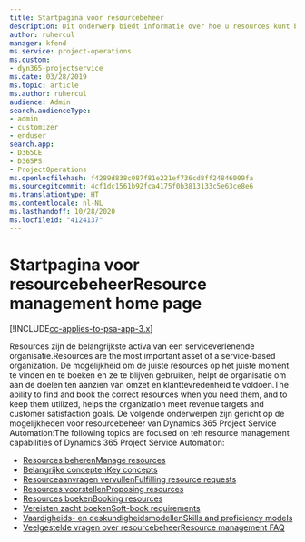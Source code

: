 ```yaml
---
title: Startpagina voor resourcebeheer
description: Dit onderwerp biedt informatie over hoe u resources kunt beheren.
author: ruhercul
manager: kfend
ms.service: project-operations
ms.custom:
- dyn365-projectservice
ms.date: 03/28/2019
ms.topic: article
ms.author: ruhercul
audience: Admin
search.audienceType:
- admin
- customizer
- enduser
search.app:
- D365CE
- D365PS
- ProjectOperations
ms.openlocfilehash: f4289d838c087f81e221ef736cd8ff24846009fa
ms.sourcegitcommit: 4cf1dc1561b92fca4175f0b3813133c5e63ce8e6
ms.translationtype: HT
ms.contentlocale: nl-NL
ms.lasthandoff: 10/28/2020
ms.locfileid: "4124137"
---
```

# <a name="resource-management-home-page"></a><span data-ttu-id="af320-103">Startpagina voor resourcebeheer</span><span class="sxs-lookup"><span data-stu-id="af320-103">Resource management home page</span></span>

[!INCLUDE[cc-applies-to-psa-app-3.x](../includes/cc-applies-to-psa-app-3x.md)]

<span data-ttu-id="af320-104">Resources zijn de belangrijkste activa van een serviceverlenende organisatie.</span><span class="sxs-lookup"><span data-stu-id="af320-104">Resources are the most important asset of a service-based organization.</span></span> <span data-ttu-id="af320-105">De mogelijkheid om de juiste resources op het juiste moment te vinden en te boeken en ze te blijven gebruiken, helpt de organisatie om aan de doelen ten aanzien van omzet en klanttevredenheid te voldoen.</span><span class="sxs-lookup"><span data-stu-id="af320-105">The ability to find and book the correct resources when you need them, and to keep them utilized, helps the organization meet revenue targets and customer satisfaction goals.</span></span> <span data-ttu-id="af320-106">De volgende onderwerpen zijn gericht op de mogelijkheden voor resourcebeheer van Dynamics 365 Project Service Automation:</span><span class="sxs-lookup"><span data-stu-id="af320-106">The following topics are focused on teh resource management capabilities of Dynamics 365 Project Service Automation:</span></span>

- [<span data-ttu-id="af320-107">Resources beheren</span><span class="sxs-lookup"><span data-stu-id="af320-107">Manage resources</span></span>](manage-resources.md)
- [<span data-ttu-id="af320-108">Belangrijke concepten</span><span class="sxs-lookup"><span data-stu-id="af320-108">Key concepts</span></span>](reports-key-concepts.md)
- [<span data-ttu-id="af320-109">Resourceaanvragen vervullen</span><span class="sxs-lookup"><span data-stu-id="af320-109">Fulfilling resource requests</span></span>](resource-management-fulfill-requests.md)
- [<span data-ttu-id="af320-110">Resources voorstellen</span><span class="sxs-lookup"><span data-stu-id="af320-110">Proposing resources</span></span>](resource-management-propose-resources.md)
- [<span data-ttu-id="af320-111">Resources boeken</span><span class="sxs-lookup"><span data-stu-id="af320-111">Booking resources</span></span>](resource-management-book-resources-scheduleboard.md)
- [<span data-ttu-id="af320-112">Vereisten zacht boeken</span><span class="sxs-lookup"><span data-stu-id="af320-112">Soft-book requirements</span></span>](resource-management-softbook-requirements.md)
- [<span data-ttu-id="af320-113">Vaardigheids- en deskundigheidsmodellen</span><span class="sxs-lookup"><span data-stu-id="af320-113">Skills and proficiency models</span></span>](resource-management-skills-proficiency.md)
- [<span data-ttu-id="af320-114">Veelgestelde vragen over resourcebeheer</span><span class="sxs-lookup"><span data-stu-id="af320-114">Resource management FAQ</span></span>](resource-management-faq.md)
